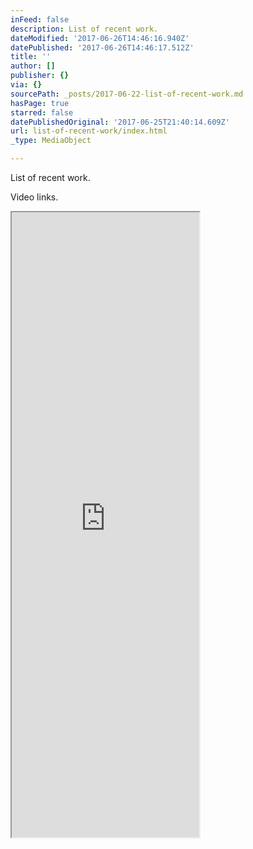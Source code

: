 ```yaml
---
inFeed: false
description: List of recent work.
dateModified: '2017-06-26T14:46:16.940Z'
datePublished: '2017-06-26T14:46:17.512Z'
title: ''
author: []
publisher: {}
via: {}
sourcePath: _posts/2017-06-22-list-of-recent-work.md
hasPage: true
starred: false
datePublishedOriginal: '2017-06-25T21:40:14.609Z'
url: list-of-recent-work/index.html
_type: MediaObject

---
```

List of recent work.

Video links.

<iframe src="https://the-grid.github.io/ed-userhtml/?g=eJyt1c1uozAQB_B7nsLiviWQwjar0optQppvUEOS5lI5MIA3BmexHZc-_UZd9QVqHy1L9k9_j2eemeSAStkhp9e7J0WLa0CK5KIKLM_vW6gCUlYisAaOZyHeZoFVCXHmv2xbKXXTMSnkEW4yVttQHyG3f25qNl36WVqeHlugQf8Rsgu0gWOhz8OPrM2vS-t6NKaUqUJSyrMWoHm4t__f_9DrPbP2yuIVA26GJcM7cVhtyXuixSL0BKaSEgJHs-hcdB-lVlJfD-iaYXnrP83tOPpRlIl2UoZIp128w6rk_mRsJKmBGVY3e1KO_7qOk1Q7KUMkheUydMUd_Qg1SFtMJXC0LtCLghwaM7bZThaiHE6TJ6VhCzlG0XXXjCne4i6aT_bT4auGaS4VqiUnGbqQ3AxsnI6w70eLtq_zCyfubzOc9HzxXI_MxiXX4IxwIVAsm3czqLAeZvN6NI1WOgW1wqwmaAd5TprSDKxuXv5SZ7Y5JDpVtVHQiA7d-mZQ2O1Wg2S73Gu1hhhazhpM0YIJaWg219MyzSfZm-PptPcFySmKCWXCjKpIY2e7exvspc54_lSNz4bauxOBewCvivzs26Z_rkVSog" height="1000" style=""></iframe>